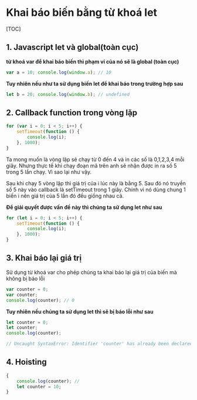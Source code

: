# Khai báo biến bằng từ khoá let

[TOC]

## 1. Javascript let và global(toàn cục) 

**từ khoá var để khai báo biến thì phạm vi của nó sẽ là global (toàn cục)**

```js
var a = 10; console.log(window.a); // 10 
```

**Tuy nhiên nếu như ta sử dụng biến let để khai báo trong trường hợp sau**

```js
let b = 20; console.log(window.b); // undefined 
```

## 2. Callback function trong vòng lặp 

```js
for (var i = 0; i < 5; i++) {
    setTimeout(function () {
        console.log(i);
    }, 1000);
}
```

Ta mong muốn là vòng lặp sẽ chạy từ 0 đến 4 và in các số là 0,1,2,3,4 mỗi giây. Nhưng thực tế khi chạy đoạn mã trên anh sẽ nhận được in ra số 5 trong 5 lần chạy. Vì sao lại như vậy.

Sau khi chạy 5 vòng lặp thì giá trị của i lúc này là bằng 5. Sau đó nó truyền số 5 này vào callback là setTimeout trong 1 giây. Chính vì nó dùng chung 1 biến i nên giá trị của 5 lần đó đều giống nhau cả.

**Để giải quyết được vấn đề này thì chúng ta sử dụng let như sau**

```js
for (let i = 0; i < 5; i++) {
    setTimeout(function () {
        console.log(i);
    }, 1000);
}
```

## 3. Khai báo lại giá trị 

Sử dụng từ khoá var cho phép chúng ta khai báo lại giá trị của biến mà không bị báo lỗi

```js
var counter = 0;
var counter;
console.log(counter); // 0
```

**Tuy nhiên nếu chúng ta sử dụng let thì sẽ bị báo lỗi như sau**

```js
let counter = 0;
let counter;
console.log(counter);

// Uncaught SyntaxError: Identifier 'counter' has already been declared

```

## 4. Hoisting

```js
{
    console.log(counter); // 
    let counter = 10;    
}
```